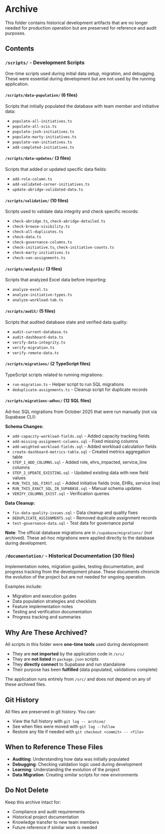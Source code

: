 # Archive

This folder contains historical development artifacts that are no longer needed for production operation but are preserved for reference and audit purposes.

## Contents

### `/scripts/` - Development Scripts

One-time scripts used during initial data setup, migration, and debugging. These were essential during development but are not used by the running application.

#### `/scripts/data-population/` (6 files)
Scripts that initially populated the database with team member and initiative data:
- `populate-all-initiatives.ts`
- `populate-all-scis.ts`
- `populate-josh-initiatives.ts`
- `populate-marty-initiatives.ts`
- `populate-van-initiatives.ts`
- `add-completed-initiatives.ts`

#### `/scripts/data-updates/` (3 files)
Scripts that added or updated specific data fields:
- `add-role-column.ts`
- `add-validated-cerner-initiatives.ts`
- `update-abridge-validated-data.ts`

#### `/scripts/validation/` (10 files)
Scripts used to validate data integrity and check specific records:
- `check-abridge.ts`, `check-abridge-detailed.ts`
- `check-browse-visibility.ts`
- `check-all-duplicates.ts`
- `check-data.ts`
- `check-governance-columns.ts`
- `check-initiative.ts`, `check-initiative-counts.ts`
- `check-marty-initiatives.ts`
- `check-van-assignments.ts`

#### `/scripts/analysis/` (3 files)
Scripts that analyzed Excel data before importing:
- `analyze-excel.ts`
- `analyze-initiative-types.ts`
- `analyze-workload-tab.ts`

#### `/scripts/audit/` (5 files)
Scripts that audited database state and verified data quality:
- `audit-current-database.ts`
- `audit-dashboard-data.ts`
- `verify-data-integrity.ts`
- `verify-migration.ts`
- `verify-remote-data.ts`

#### `/scripts/migrations/` (2 TypeScript files)
TypeScript scripts related to running migrations:
- `run-migration.ts` - Helper script to run SQL migrations
- `deduplicate-assignments.ts` - Cleanup script for duplicate records

#### `/scripts/migrations-adhoc/` (12 SQL files)
Ad-hoc SQL migrations from October 2025 that were run manually (not via Supabase CLI):

**Schema Changes:**
- `add-capacity-workload-fields.sql` - Added capacity tracking fields
- `add-missing-assignment-columns.sql` - Fixed missing columns
- `add-weighted-workload-fields.sql` - Added workload calculation fields
- `create-dashboard-metrics-table.sql` - Created metrics aggregation table
- `STEP_1_ADD_COLUMNS.sql` - Added role, ehrs_impacted, service_line columns
- `STEP_2_UPDATE_EXISTING.sql` - Updated existing data with new field values
- `RUN_THIS_SQL_FIRST.sql` - Added initiative fields (role, EHRs, service line)
- `RUN_THIS_EXACT_SQL_IN_SUPABASE.sql` - Manual schema updates
- `VERIFY_COLUMNS_EXIST.sql` - Verification queries

**Data Cleanup:**
- `fix-data-quality-issues.sql` - Data cleanup and quality fixes
- `DEDUPLICATE_ASSIGNMENTS.sql` - Removed duplicate assignment records
- `test-governance-data.sql` - Test data for governance portal

**Note**: The official database migrations are in `/supabase/migrations/` (not archived).
These ad-hoc migrations were applied directly to the database during development.

### `/documentation/` - Historical Documentation (30 files)

Implementation notes, migration guides, testing documentation, and progress tracking from the development phase. These documents chronicle the evolution of the project but are not needed for ongoing operation.

Examples include:
- Migration and execution guides
- Data population strategies and checklists
- Feature implementation notes
- Testing and verification documentation
- Progress tracking and summaries

## Why Are These Archived?

All scripts in this folder were **one-time tools** used during development:
- They are **not imported** by the application code in `/src/`
- They are **not listed** in `package.json` scripts
- They **directly connect** to Supabase and run standalone
- Their purpose has been **fulfilled** (data populated, validations complete)

The application runs entirely from `/src/` and does not depend on any of these archived files.

## Git History

All files are preserved in git history. You can:
- View the full history with `git log -- archive/`
- See when files were moved with `git log --follow`
- Restore any file if needed with `git checkout <commit> -- <file>`

## When to Reference These Files

- **Auditing**: Understanding how data was initially populated
- **Debugging**: Checking validation logic used during development
- **Learning**: Understanding the evolution of the project
- **Data Migration**: Creating similar scripts for new environments

## Do Not Delete

Keep this archive intact for:
- Compliance and audit requirements
- Historical project documentation
- Knowledge transfer to new team members
- Future reference if similar work is needed
